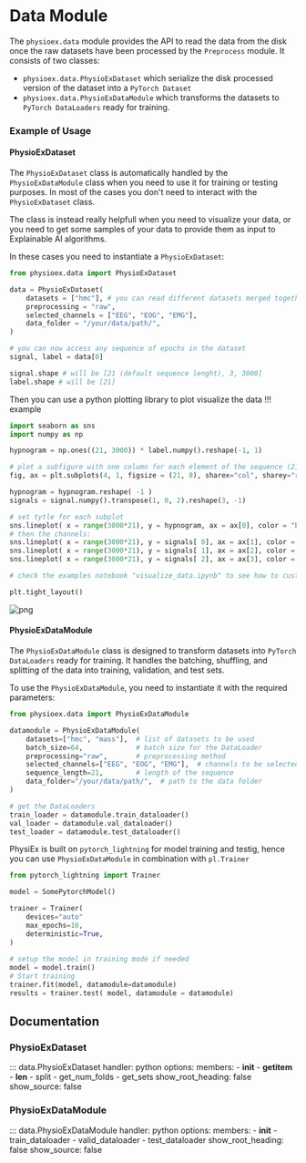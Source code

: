 # Data Module 

The `physioex.data` module provides the API to read the data from the disk once the raw datasets have been processed by the `Preprocess` module. It consists of two classes: 

- `physioex.data.PhysioExDataset` which serialize the disk processed version of the dataset into a `PyTorch Dataset`
- `physioex.data.PhysioExDataModule` which transforms the datasets to `PyTorch DataLoaders` ready for training. 

### Example of Usage

#### PhysioExDataset

The `PhysioExDataset` class is automatically handled by the `PhysioExDataModule` class when you need to use it for training or testing purposes. In most of the cases you don't need to interact with the `PhysioExDataset` class.

The class is instead really helpfull when you need to visualize your data, or you need to get some samples of your data to provide them as input to Explainable AI algorithms.

In these cases you need to instantiate a `PhysioExDataset`:

```python
from physioex.data import PhysioExDataset

data = PhysioExDataset(
    datasets = ["hmc"], # you can read different datasets merged together in this way
    preprocessing = "raw",  
    selected_channels = ["EEG", "EOG", "EMG"],     
    data_folder = "/your/data/path/",
)

# you can now access any sequence of epochs in the dataset
signal, label = data[0]

signal.shape # will be [21 (default sequence lenght), 3, 3000]
label.shape # will be [21]
```

Then you can use a python plotting library to plot visualize the data
!!! example
  ```python
  import seaborn as sns
  import numpy as np 

  hypnogram = np.ones((21, 3000)) * label.numpy().reshape(-1, 1)

  # plot a subfigure with one column for each element of the sequence (21)
  fig, ax = plt.subplots(4, 1, figsize = (21, 8), sharex="col", sharey="row")

  hypnogram = hypnogram.reshape( -1 )
  signals = signal.numpy().transpose(1, 0, 2).reshape(3, -1)

  # set tytle for each subplot
  sns.lineplot( x = range(3000*21), y = hypnogram, ax = ax[0], color = "blue")
  # then the channels:
  sns.lineplot( x = range(3000*21), y = signals[ 0], ax = ax[1], color = "red")
  sns.lineplot( x = range(3000*21), y = signals[ 1], ax = ax[2], color = "green")
  sns.lineplot( x = range(3000*21), y = signals[ 2], ax = ax[3], color = "purple")    

  # check the examples notebook "visualize_data.ipynb" to see how to customize the plot properly

  plt.tight_layout()
  ```
  ![png](assets/images/data/sequence_viz.png)


#### PhysioExDataModule

The `PhysioExDataModule` class is designed to transform datasets into `PyTorch DataLoaders` ready for training. It handles the batching, shuffling, and splitting of the data into training, validation, and test sets.

To use the `PhysioExDataModule`, you need to instantiate it with the required parameters:

```python
from physioex.data import PhysioExDataModule

datamodule = PhysioExDataModule(
    datasets=["hmc", "mass"],  # list of datasets to be used
    batch_size=64,             # batch size for the DataLoader
    preprocessing="raw",       # preprocessing method
    selected_channels=["EEG", "EOG", "EMG"],  # channels to be selected
    sequence_length=21,        # length of the sequence
    data_folder="/your/data/path/",  # path to the data folder
)

# get the DataLoaders
train_loader = datamodule.train_dataloader()
val_loader = datamodule.val_dataloader()
test_loader = datamodule.test_dataloader()
```

PhysiEx is built on `pytorch_lightning` for model training and testig, hence you can use `PhysioExDataModule` in combination with `pl.Trainer`

```python
from pytorch_lightning import Trainer

model = SomePytorchModel()

trainer = Trainer(
    devices="auto"
    max_epochs=10,
    deterministic=True,
)
    
# setup the model in training mode if needed
model = model.train()
# Start training
trainer.fit(model, datamodule=datamodule)
results = trainer.test( model, datamodule = datamodule)
```

## Documentation
### PhysioExDataset
::: data.PhysioExDataset
    handler: python
    options:
      members:
        - __init__
        - __getitem__
        - __len__
        - split
        - get_num_folds
        - get_sets
      show_root_heading: false
      show_source: false
      
### PhysioExDataModule
::: data.PhysioExDataModule
    handler: python
    options:
      members:
        - __init__
        - train_dataloader
        - valid_dataloader
        - test_dataloader
      show_root_heading: false
      show_source: false